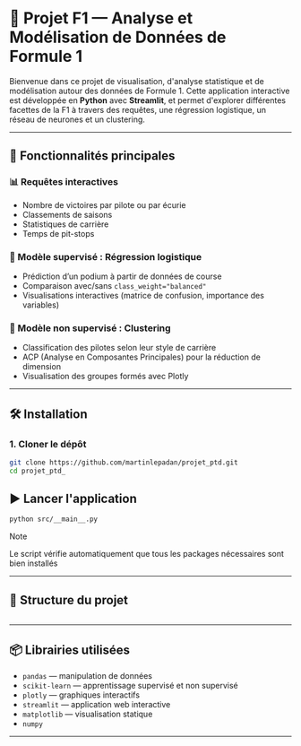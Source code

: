 # 🏁 Projet F1 — Analyse et Modélisation de Données de Formule 1

Bienvenue dans ce projet de visualisation, d'analyse statistique et de modélisation autour des données de Formule 1. Cette application interactive est développée en **Python** avec **Streamlit**, et permet d'explorer différentes facettes de la F1 à travers des requêtes, une régression logistique, un réseau de neurones et un clustering.

---

## 🚀 Fonctionnalités principales

### 📊 Requêtes interactives
- Nombre de victoires par pilote ou par écurie
- Classements de saisons
- Statistiques de carrière
- Temps de pit-stops

### 🤖 Modèle supervisé : Régression logistique
- Prédiction d’un podium à partir de données de course
- Comparaison avec/sans `class_weight="balanced"`
- Visualisations interactives (matrice de confusion, importance des variables)

### 🧠 Modèle non supervisé : Clustering
- Classification des pilotes selon leur style de carrière
- ACP (Analyse en Composantes Principales) pour la réduction de dimension
- Visualisation des groupes formés avec Plotly

---

## 🛠️ Installation

### 1. Cloner le dépôt

```bash
git clone https://github.com/martinlepadan/projet_ptd.git
cd projet_ptd_
```

## ▶️ Lancer l'application

```bash
python src/__main__.py
```
> [!NOTE]
> Le script vérifie automatiquement que tous les packages nécessaires sont bien installés

---

## 📁 Structure du projet

```

```

---

## 📦 Librairies utilisées

- `pandas` — manipulation de données
- `scikit-learn` — apprentissage supervisé et non supervisé
- `plotly` — graphiques interactifs
- `streamlit` — application web interactive
- `matplotlib`  — visualisation statique
- `numpy`

---
